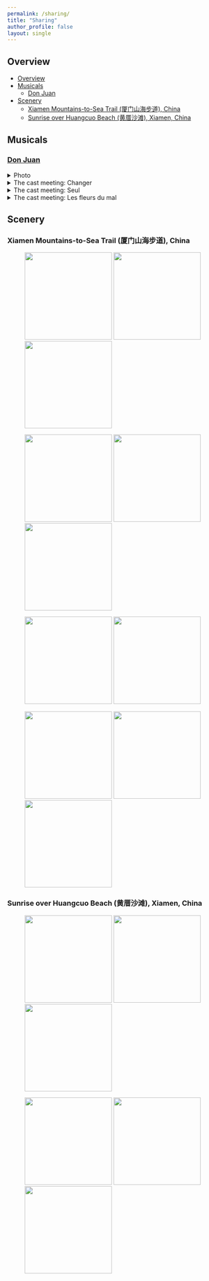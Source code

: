 ```yaml
---
permalink: /sharing/
title: "Sharing"
author_profile: false
layout: single
---
```


## Overview

- [Overview](#overview)
- [Musicals](#musicals)
  - [Don Juan](#don-juan)
- [Scenery](#scenery)
  - [Xiamen Mountains-to-Sea Trail (厦门山海步道), China](#xiamen-mountains-to-sea-trail-厦门山海步道-china)
  - [Sunrise over Huangcuo Beach (黄厝沙滩), Xiamen, China](#sunrise-over-huangcuo-beach-黄厝沙滩-xiamen-china)

## Musicals

### [Don Juan](https://en.wikipedia.org/wiki/Don_Juan_(musical))

<details>
  <summary>Photo</summary>
  <img src="http://leahxqing.github.io/sharing/musicals/DonJuan.JPG" width="300" alt="Don Juan" title="Don Juan">
</details>

<details>
  <summary>The cast meeting: Changer</summary>
    <iframe height="400" src="//player.bilibili.com/player.html?isOutside=true&aid=1503906996&bvid=BV1PD421M796&cid=1527131388&p=1&autoplay=0" scrolling="no" border="0" frameborder="no" framespacing="0" allowfullscreen="true" title="Changer"></iframe>
</details>

<details>
  <summary>The cast meeting: Seul</summary>
    <iframe height="400" src="//player.bilibili.com/player.html?isOutside=true&aid=1103975182&bvid=BV1Ww4m1C7zV&cid=1527135384&p=1&autoplay=0" scrolling="no" border="0" frameborder="no" framespacing="0" allowfullscreen="true" title="Seul"></iframe>
</details>

<details>
  <summary>The cast meeting: Les fleurs du mal</summary>
    <iframe height="400" src="//player.bilibili.com/player.html?isOutside=true&aid=1853790565&bvid=BV1Rp421S7vp&cid=1527117707&p=1&autoplay=0" scrolling="no" border="0" frameborder="no" framespacing="0" allowfullscreen="true" title="Les fleurs du mal"></iframe>
</details>



## Scenery

### Xiamen Mountains-to-Sea Trail (厦门山海步道), China

<figure>
  <img src="http://leahxqing.github.io/sharing/scenery/Amoy_Mountains-to-Sea_Trail/IMG_0602.JPG" width=200/>
  <img src="http://leahxqing.github.io/sharing/scenery/Amoy_Mountains-to-Sea_Trail/IMG_0607.JPG" width=200/>
  <img src="http://leahxqing.github.io/sharing/scenery/Amoy_Mountains-to-Sea_Trail/IMG_0618.JPG" width=200/>
</figure>

<figure>
  <img src="http://leahxqing.github.io/sharing/scenery/Amoy_Mountains-to-Sea_Trail/IMG_0585.JPG" width=200/>
  <img src="http://leahxqing.github.io/sharing/scenery/Amoy_Mountains-to-Sea_Trail/IMG_0586.JPG" width=200/>
  <img src="http://leahxqing.github.io/sharing/scenery/Amoy_Mountains-to-Sea_Trail/IMG_0589.JPG" width=200/>
</figure>

<figure>
  <img src="http://leahxqing.github.io/sharing/scenery/Amoy_Mountains-to-Sea_Trail/IMG_0590.JPG" width=200/>
  <img src="http://leahxqing.github.io/sharing/scenery/Amoy_Mountains-to-Sea_Trail/IMG_0601.JPG" width=200/>
</figure>

<figure>
  <img src="http://leahxqing.github.io/sharing/scenery/Amoy_Mountains-to-Sea_Trail/IMG_0609.JPG" width=200/>
  <img src="http://leahxqing.github.io/sharing/scenery/Amoy_Mountains-to-Sea_Trail/IMG_0620.JPG" width=200/>
  <img src="http://leahxqing.github.io/sharing/scenery/Amoy_Mountains-to-Sea_Trail/IMG_0621.JPG" width=200/>
</figure>

### Sunrise over Huangcuo Beach (黄厝沙滩), Xiamen, China

<figure>
  <img src="http://leahxqing.github.io/sharing/scenery/Amoy_Huangcuo/IMG_5274.jpg" width=200/>
  <img src="http://leahxqing.github.io/sharing/scenery/Amoy_Huangcuo/IMG_5303.jpg" width=200/>
  <img src="http://leahxqing.github.io/sharing/scenery/Amoy_Huangcuo/IMG_5310.jpg" width=200/>
</figure>

<figure>
  <img src="http://leahxqing.github.io/sharing/scenery/Amoy_Huangcuo/IMG_5200.JPG" width=200/>
  <img src="http://leahxqing.github.io/sharing/scenery/Amoy_Huangcuo/IMG_5297.jpg" width=200/>
  <img src="http://leahxqing.github.io/sharing/scenery/Amoy_Huangcuo/IMG_5308.jpg" width=200/>
</figure>













